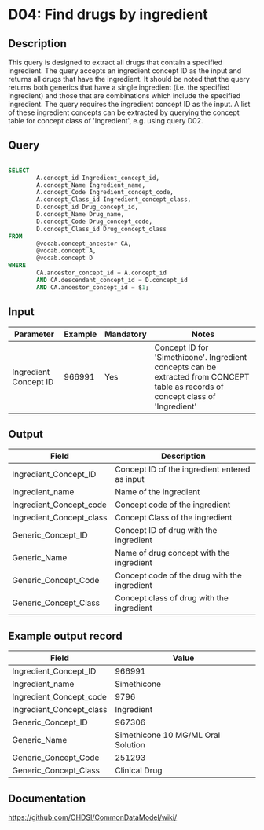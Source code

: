 <!---
Group:drug
Name:D04 Find drugs by ingredient
Author:Patrick Ryan
CDM Version: 5.3
-->

# D04: Find drugs by ingredient

## Description
This query is designed to extract all drugs that contain a specified ingredient. The query accepts an ingredient concept ID as the input and returns all drugs that have the ingredient. It should be noted that the query returns both generics that have a single ingredient (i.e. the specified ingredient) and those that are combinations which include the specified ingredient.
The query requires the ingredient concept ID as the input. A list of these ingredient concepts can be extracted by querying the concept table for concept class of 'Ingredient', e.g. using query  D02.

## Query
```sql

SELECT
        A.concept_id Ingredient_concept_id,
        A.concept_Name Ingredient_name,
        A.concept_Code Ingredient_concept_code,
        A.concept_Class_id Ingredient_concept_class,
        D.concept_id Drug_concept_id,
        D.concept_Name Drug_name,
        D.concept_Code Drug_concept_code,
        D.concept_Class_id Drug_concept_class
FROM
        @vocab.concept_ancestor CA,
        @vocab.concept A,
        @vocab.concept D
WHERE
        CA.ancestor_concept_id = A.concept_id
        AND CA.descendant_concept_id = D.concept_id
        AND CA.ancestor_concept_id = $1;
```

## Input

|  Parameter |  Example |  Mandatory |  Notes |
| --- | --- | --- | --- |
|  Ingredient Concept ID |  966991 |  Yes | Concept ID for 'Simethicone'. Ingredient concepts can be extracted from CONCEPT table as records of concept class of 'Ingredient' |

## Output

| Field |  Description |
| --- | --- |
|  Ingredient_Concept_ID |  Concept ID of the ingredient entered as input |
|  Ingredient_name |  Name of the ingredient |
|  Ingredient_Concept_code |  Concept code of the ingredient |
|  Ingredient_Concept_class |  Concept Class of the ingredient |
|  Generic_Concept_ID |  Concept ID of drug with the ingredient |
|  Generic_Name |  Name of drug concept with the ingredient |
|  Generic_Concept_Code |  Concept code of the drug with the ingredient |
|  Generic_Concept_Class |  Concept class of drug with the ingredient |

## Example output record

| Field |  Value |
| --- | --- |
|  Ingredient_Concept_ID |  966991 |
|  Ingredient_name |  Simethicone |
|  Ingredient_Concept_code |  9796 |
|  Ingredient_Concept_class |  Ingredient |
|  Generic_Concept_ID |  967306 |
|  Generic_Name |  Simethicone 10 MG/ML Oral Solution |
|  Generic_Concept_Code |  251293 |
|  Generic_Concept_Class |  Clinical Drug |


## Documentation
https://github.com/OHDSI/CommonDataModel/wiki/
